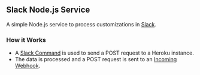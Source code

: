 ## Slack Node.js Service
A simple Node.js service to process customizations in [Slack](https://slack.com/).

### How it Works
- A [Slack Command](https://api.slack.com/slash-commands) is used to send a POST request to a Heroku instance.
- The data is processed and a POST request is sent to an [Incoming Webhook](https://api.slack.com/incoming-webhooks).

